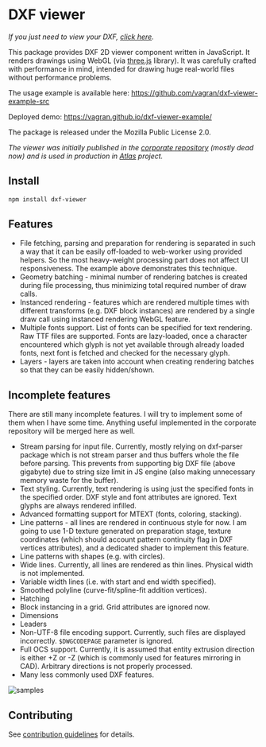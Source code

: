 # DXF viewer

*If you just need to view your DXF, [click here](https://vagran.github.io/dxf-viewer-example/).*

This package provides DXF 2D viewer component written in JavaScript. It renders drawings using WebGL
(via [three.js](https://threejs.org) library). It was carefully crafted with performance in mind,
intended for drawing huge real-world files without performance problems.

The usage example is available here: https://github.com/vagran/dxf-viewer-example-src

Deployed demo: https://vagran.github.io/dxf-viewer-example/

The package is released under the Mozilla Public License 2.0.

*The viewer was initially published in the
[corporate repository](https://github.com/ugcs/ugcs-dxf-viewer) (mostly dead now) and is used in
production in [Atlas](https://atlas.ugcs.com) project.*

## Install

```bash
npm install dxf-viewer
```

## Features

 * File fetching, parsing and preparation for rendering is separated in such a way that it can be
   easily off-loaded to web-worker using provided helpers. So the most heavy-weight processing part
   does not affect UI responsiveness. The example above demonstrates this technique.
 * Geometry batching - minimal number of rendering batches is created during file processing, thus
   minimizing total required number of draw calls.
 * Instanced rendering - features which are rendered multiple times with different transforms (e.g.
   DXF block instances) are rendered by a single draw call using instanced rendering WebGL feature.
 * Multiple fonts support. List of fonts can be specified for text rendering. Raw TTF files are
   supported. Fonts are lazy-loaded, once a character encountered which glyph is not yet available
   through already loaded fonts, next font is fetched and checked for the necessary glyph.
 * Layers - layers are taken into account when creating rendering batches so that they can be easily
   hidden/shown.

## Incomplete features

There are still many incomplete features. I will try to implement some of them when I have some
time. Anything useful implemented in the corporate repository will be merged here as well.

 * Stream parsing for input file. Currently, mostly relying on dxf-parser package which is not
   stream parser and thus buffers whole the file before parsing. This prevents from supporting big
   DXF file (above gigabyte) due to string size limit in JS engine (also making unnecessary memory
   waste for the buffer).
 * Text styling. Currently, text rendering is using just the specified fonts in the specified order.
   DXF style and font attributes are ignored. Text glyphs are always rendered infilled.
 * Advanced formatting support for MTEXT (fonts, coloring, stacking).
 * Line patterns - all lines are rendered in continuous style for now. I am going to use 1-D texture
   generated on preparation stage, texture coordinates (which should account pattern continuity flag
   in DXF vertices attributes), and a dedicated shader to implement this feature.
 * Line patterns with shapes (e.g. with circles).
 * Wide lines. Currently, all lines are rendered as thin lines. Physical width is not implemented.
 * Variable width lines (i.e. with start and end width specified).
 * Smoothed polyline (curve-fit/spline-fit addition vertices).
 * Hatching
 * Block instancing in a grid. Grid attributes are ignored now.
 * Dimensions
 * Leaders
 * Non-UTF-8 file encoding support. Currently, such files are displayed incorrectly. `$DWGCODEPAGE`
   parameter is ignored.
 * Full OCS support. Currently, it is assumed that entity extrusion direction is either +Z or -Z
   (which is commonly used for features mirroring in CAD). Arbitrary directions is not properly
   processed.
 * Many less commonly used DXF features.

![samples](https://user-images.githubusercontent.com/6065976/143092164-cced2f5f-1af3-42a4-9a71-5dba68df06e7.png)

## Contributing

See [contribution guidelines](CONTRIBUTING.md) for details.

